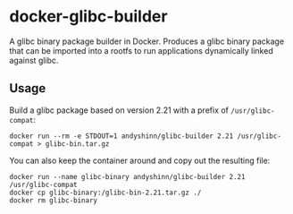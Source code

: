 # docker-glibc-builder

A glibc binary package builder in Docker. Produces a glibc binary package that can be imported into a rootfs to run applications dynamically linked against glibc.

## Usage

Build a glibc package based on version 2.21 with a prefix of `/usr/glibc-compat`:

```
docker run --rm -e STDOUT=1 andyshinn/glibc-builder 2.21 /usr/glibc-compat > glibc-bin.tar.gz
```

You can also keep the container around and copy out the resulting file:

```
docker run --name glibc-binary andyshinn/glibc-builder 2.21 /usr/glibc-compat
docker cp glibc-binary:/glibc-bin-2.21.tar.gz ./
docker rm glibc-binary
```
